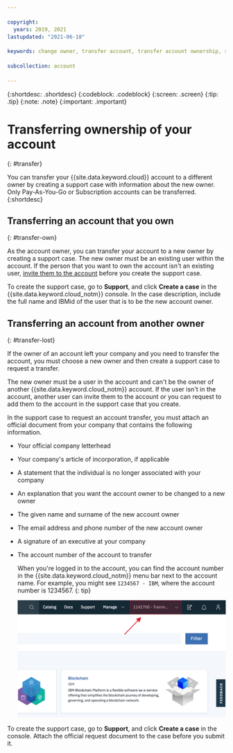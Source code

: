 ```yaml
---

copyright:
  years: 2019, 2021
lastupdated: "2021-06-10"

keywords: change owner, transfer account, transfer account ownership, switch owner, transfer owner

subcollection: account

---
```


{:shortdesc: .shortdesc}
{:codeblock: .codeblock}
{:screen: .screen}
{:tip: .tip}
{:note: .note}
{:important: .important}

# Transferring ownership of your account
{: #transfer}

You can transfer your {{site.data.keyword.cloud}} account to a different owner by creating a support case with information about the new owner. Only Pay-As-You-Go or Subscription accounts can be transferred.
{:shortdesc}

## Transferring an account that you own
{: #transfer-own}

As the account owner, you can transfer your account to a new owner by creating a support case. The new owner must be an existing user within the account. If the person that you want to own the account isn't an existing user, [invite them to the account](/docs/account?topic=account-iamuserinv) before you create the support case.

To create the support case, go to **Support**, and click **Create a case** in the {{site.data.keyword.cloud_notm}} console. In the case description, include the full name and IBMid of the user that is to be the new account owner. 

## Transferring an account from another owner
{: #transfer-lost}

If the owner of an account left your company and you need to transfer the account, you must choose a new owner and then create a support case to request a transfer. 

The new owner must be a user in the account and can't be the owner of another {{site.data.keyword.cloud_notm}} account. If the user isn't in the account, another user can invite them to the account or you can request to add them to the account in the support case that you create.

In the support case to request an account transfer, you must attach an official document from your company that contains the following information.
- Your official company letterhead
- Your company's article of incorporation, if applicable
- A statement that the individual is no longer associated with your company
- An explanation that you want the account owner to be changed to a new owner
- The given name and surname of the new account owner
- The email address and phone number of the new account owner
- A signature of an executive at your company
- The account number of the account to transfer

   When you're logged in to the account, you can find the account number in the {{site.data.keyword.cloud_notm}} menu bar next to the account name. For example, you might see `1234567 - IBM`, where the account number is 1234567.
   {: tip}

   ![A screen capture of the account selector in the console menu bar. The account selector displays the account name and account number, and you select the current account to display a list of other accounts that you can access.](images/account-faq.svg "The account selector displays the account name and account number, and you select the current account to display a list of other accounts that you can access.")

To create the support case, go to **Support**, and click **Create a case** in the console. Attach the official request document to the case before you submit it.
